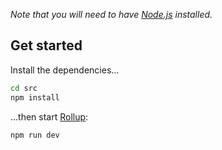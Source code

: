 
*Note that you will need to have [Node.js](https://nodejs.org) installed.*


## Get started

Install the dependencies...

```bash
cd src
npm install
```

...then start [Rollup](https://rollupjs.org):

```bash
npm run dev
```


